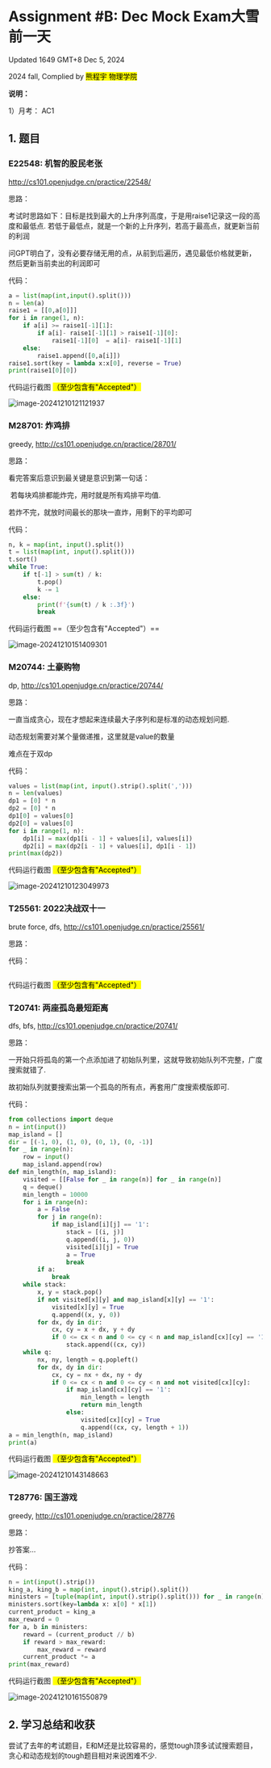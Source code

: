# Assignment #B: Dec Mock Exam大雪前一天

Updated 1649 GMT+8 Dec 5, 2024

2024 fall, Complied by <mark>熊程宇 物理学院</mark>



**说明：**

1）⽉考： AC1



## 1. 题目

### E22548: 机智的股民老张

http://cs101.openjudge.cn/practice/22548/

思路：

考试时思路如下：目标是找到最大的上升序列高度，于是用raise1记录这一段的高度和最低点. 若低于最低点，就是一个新的上升序列，若高于最高点，就更新当前的利润

问GPT明白了，没有必要存储无用的点，从前到后遍历，遇见最低价格就更新，然后更新当前卖出的利润即可

代码：

```python
a = list(map(int,input().split()))
n = len(a)
raise1 = [[0,a[0]]]
for i in range(1, n):
    if a[i] >= raise1[-1][1]:
        if a[i]- raise1[-1][1] > raise1[-1][0]:
            raise1[-1][0]  = a[i]- raise1[-1][1]
    else:
        raise1.append([0,a[i]])
raise1.sort(key = lambda x:x[0], reverse = True)
print(raise1[0][0])
```



代码运行截图 <mark>（至少包含有"Accepted"）</mark>

![image-20241210121121937](C:\Users\Lenovo\AppData\Roaming\Typora\typora-user-images\image-20241210121121937.png)



### M28701: 炸鸡排

greedy, http://cs101.openjudge.cn/practice/28701/

思路：

看完答案后意识到最关键是意识到第一句话：

​	若每块鸡排都能炸完，用时就是所有鸡排平均值. 

若炸不完，就放时间最长的那块一直炸，用剩下的平均即可

代码：

```python
n, k = map(int, input().split())
t = list(map(int, input().split()))
t.sort()
while True:
    if t[-1] > sum(t) / k:
        t.pop()
        k -= 1
    else:
        print(f'{sum(t) / k :.3f}')
        break
```



代码运行截图 ==（至少包含有"Accepted"）==

![image-20241210151409301](C:\Users\Lenovo\AppData\Roaming\Typora\typora-user-images\image-20241210151409301.png)



### M20744: 土豪购物

dp, http://cs101.openjudge.cn/practice/20744/

思路：

一直当成贪心，现在才想起来连续最大子序列和是标准的动态规划问题. 

动态规划需要对某个量做递推，这里就是value的数量

难点在于双dp

代码：

```python
values = list(map(int, input().strip().split(',')))
n = len(values)
dp1 = [0] * n
dp2 = [0] * n
dp1[0] = values[0]
dp2[0] = values[0]
for i in range(1, n):
    dp1[i] = max(dp1[i - 1] + values[i], values[i])
    dp2[i] = max(dp2[i - 1] + values[i], dp1[i - 1])
print(max(dp2))
```



代码运行截图 <mark>（至少包含有"Accepted"）</mark>

![image-20241210123049973](C:\Users\Lenovo\AppData\Roaming\Typora\typora-user-images\image-20241210123049973.png)



### T25561: 2022决战双十一

brute force, dfs, http://cs101.openjudge.cn/practice/25561/

思路：



代码：

```python

```



代码运行截图 <mark>（至少包含有"Accepted"）</mark>





### T20741: 两座孤岛最短距离

dfs, bfs, http://cs101.openjudge.cn/practice/20741/

思路：

一开始只将孤岛的第一个点添加进了初始队列里，这就导致初始队列不完整，广度搜索就错了.

故初始队列就要搜索出第一个孤岛的所有点，再套用广度搜索模版即可. 

代码：

```python
from collections import deque
n = int(input())
map_island = []
dir = [(-1, 0), (1, 0), (0, 1), (0, -1)]
for _ in range(n):
    row = input()
    map_island.append(row)
def min_length(n, map_island):
    visited = [[False for _ in range(n)] for _ in range(n)]
    q = deque()
    min_length = 10000
    for i in range(n):
        a = False
        for j in range(n):
            if map_island[i][j] == '1':
                stack = [(i, j)]
                q.append((i, j, 0))
                visited[i][j] = True
                a = True
                break
        if a:
            break    
    while stack:
        x, y = stack.pop()
        if not visited[x][y] and map_island[x][y] == '1':
            visited[x][y] = True
            q.append((x, y, 0))
        for dx, dy in dir:
            cx, cy = x + dx, y + dy
            if 0 <= cx < n and 0 <= cy < n and map_island[cx][cy] == '1' and not visited[cx][cy]:
                stack.append((cx, cy))
    while q:
        nx, ny, length = q.popleft()
        for dx, dy in dir:
            cx, cy = nx + dx, ny + dy
            if 0 <= cx < n and 0 <= cy < n and not visited[cx][cy]:
                if map_island[cx][cy] == '1':
                    min_length = length
                    return min_length
                else:
                    visited[cx][cy] = True
                    q.append((cx, cy, length + 1))
a = min_length(n, map_island)
print(a)

```



代码运行截图 <mark>（至少包含有"Accepted"）</mark>

![image-20241210143148663](C:\Users\Lenovo\AppData\Roaming\Typora\typora-user-images\image-20241210143148663.png)



### T28776: 国王游戏

greedy, http://cs101.openjudge.cn/practice/28776

思路：

抄答案…

代码：

```python
n = int(input().strip())
king_a, king_b = map(int, input().strip().split())
ministers = [tuple(map(int, input().strip().split())) for _ in range(n)]
ministers.sort(key=lambda x: x[0] * x[1])
current_product = king_a
max_reward = 0
for a, b in ministers:
    reward = (current_product // b)
    if reward > max_reward:
        max_reward = reward
    current_product *= a
print(max_reward)

```



代码运行截图 <mark>（至少包含有"Accepted"）</mark>

![image-20241210161550879](C:\Users\Lenovo\AppData\Roaming\Typora\typora-user-images\image-20241210161550879.png)



## 2. 学习总结和收获

尝试了去年的考试题目，E和M还是比较容易的，感觉tough顶多试试搜索题目，贪心和动态规划的tough题目相对来说困难不少.  





